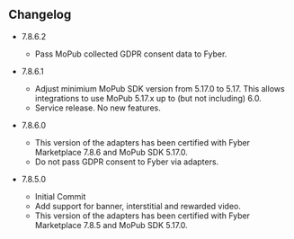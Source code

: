 ## Changelog
* 7.8.6.2
  * Pass MoPub collected GDPR consent data to Fyber.
  
* 7.8.6.1
  * Adjust minimium MoPub SDK version from 5.17.0 to 5.17. This allows integrations to use MoPub 5.17.x up to (but not including) 6.0.
  * Service release. No new features. 

* 7.8.6.0
  * This version of the adapters has been certified with Fyber Marketplace 7.8.6 and MoPub SDK 5.17.0.
  * Do not pass GDPR consent to Fyber via adapters.

* 7.8.5.0 
  * Initial Commit
  * Add support for banner, interstitial and rewarded video.
  * This version of the adapters has been certified with Fyber Marketplace 7.8.5 and MoPub SDK 5.17.0.
